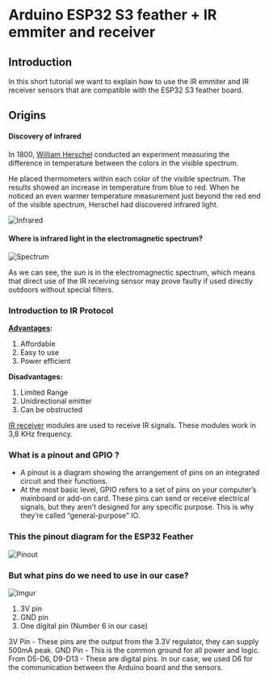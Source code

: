 # Arduino ESP32 S3 feather + IR emmiter and receiver

## Introduction
In this short tutorial we want to explain how to use the IR emmiter and IR receiver sensors that are compatible with the ESP32 S3 feather board.

## Origins
#### Discovery of infrared 
In 1800, [William Herschel](https://science.nasa.gov/ems/07_infraredwaves) conducted an experiment measuring the difference in temperature between the colors in the visible spectrum. 

He placed thermometers within each color of the visible spectrum. The results showed an increase in temperature from blue to red. When he noticed an even warmer temperature measurement just beyond the red end of the visible spectrum, Herschel had discovered infrared light.

![Infrared](https://diyodemag.com/_images/5feb1eafc672e00d17dd9ab0,816,544)

#### Where is infrared light in the electromagnetic spectrum?
![Spectrum](https://www.fondriest.com/environmental-measurements/wp-content/uploads/2014/03/par_electromagnetic-spectrum.jpg)

As we can see, the sun is in the electromagnectic spectrum, which means that direct use of the IR receiving sensor may prove faulty if used directly outdoors without special filters.


### Introduction to IR Protocol

**[Advantages](https://www.konsyse.com/articles/infrared-communication-advantages-and-disadvantages/):**

1. Affordable
2. Easy to use
3. Power efficient

**Disadvantages:**

1. Limited Range
2. Unidirectional emitter
3. Can be obstructed

[IR receiver](https://create.arduino.cc/projecthub/electropeak/use-an-ir-remote-transmitter-and-receiver-with-arduino-1e6bc8) modules are used to receive IR signals. These modules work in 3,8 KHz frequency.

###   What is a pinout and GPIO ?   

- A pinout is a diagram showing the arrangement of pins on an integrated circuit and their functions.
- At the most basic level, GPIO refers to a set of pins on your computer’s mainboard or add-on card. These pins can send or receive electrical signals, but they aren’t designed for any specific purpose. This is why they’re called “general-purpose” IO.


###  This the pinout diagram for the ESP32 Feather

![Pinout](https://cdn-learn.adafruit.com/assets/assets/000/111/179/original/wireless_Adafruit_HUZZAH32_ESP32_Feather_Pinout.png?1651089809)


###   But what pins do we need to use in our case? 

![Imgur](https://imgur.com/TT1ZgET)

1. 3V pin
2. GND pin 
3. One digital pin (Number 6 in our case)

3V Pin - These pins are the output from the 3.3V regulator, they can supply 500mA peak.
GND Pin - This is the common ground for all power and logic.
From D5-D6, D9-D13 - These are digital pins. In our case, we used D6 for the communication between the Arduino board and the sensors.